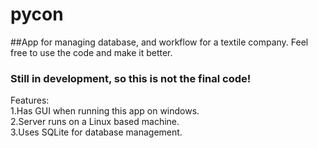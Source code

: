 # pycon
##App for managing database, and workflow for a textile company. Feel free to use the code and make it better.
### Still in development, so this is not the final code!  
Features:  
1.Has GUI when running this app on windows.  
2.Server runs on a Linux based machine.  
3.Uses SQLite for database management.  
